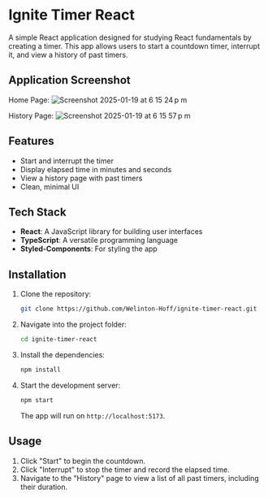 # Ignite Timer React

A simple React application designed for studying React fundamentals by creating a timer. This app allows users to start a countdown timer, interrupt it, and view a history of past timers.

## Application Screenshot

Home Page:
![Screenshot 2025-01-19 at 6 15 24 p m](https://github.com/user-attachments/assets/da895e58-a7c8-4dfa-9735-05a547b46a92)

History Page:
![Screenshot 2025-01-19 at 6 15 57 p m](https://github.com/user-attachments/assets/9621cada-b845-4873-9df3-2704de6f3e7e)

## Features

- Start and interrupt the timer
- Display elapsed time in minutes and seconds
- View a history page with past timers
- Clean, minimal UI

## Tech Stack

- **React**: A JavaScript library for building user interfaces
- **TypeScript**: A versatile programming language
- **Styled-Components**: For styling the app

## Installation

1. Clone the repository:

   ```bash
   git clone https://github.com/Welinton-Hoff/ignite-timer-react.git
   ```

2. Navigate into the project folder:

   ```bash
   cd ignite-timer-react
   ```

3. Install the dependencies:

   ```bash
   npm install
   ```

4. Start the development server:

   ```bash
   npm start
   ```

   The app will run on `http://localhost:5173`.

## Usage

1. Click "Start" to begin the countdown.
2. Click "Interrupt" to stop the timer and record the elapsed time.
3. Navigate to the "History" page to view a list of all past timers, including their duration.

